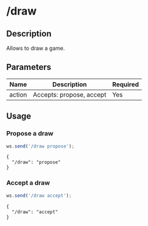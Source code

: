 # /draw

## Description

Allows to draw a game.

## Parameters

| Name | Description | Required |
| ---- | ----------- | -------- |
| action | Accepts: propose, accept | Yes |

## Usage

### Propose a draw

```js
ws.send('/draw propose');
```

```text
{
  "/draw": "propose"
}
```

### Accept a draw

```js
ws.send('/draw accept');
```

```text
{
  "/draw": "accept"
}
```
